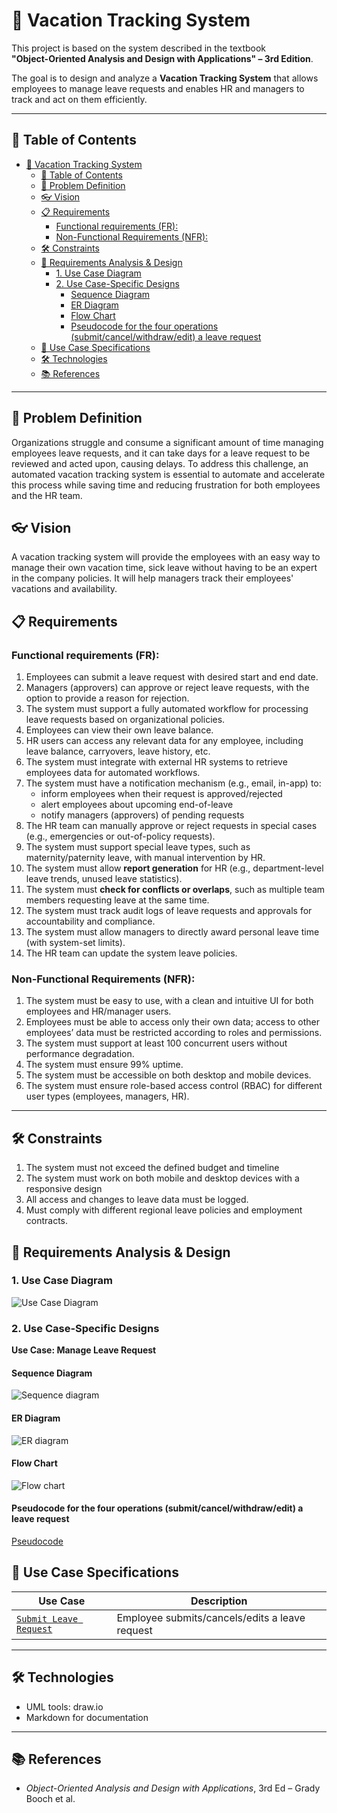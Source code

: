 # 🌴 Vacation Tracking System

This project is based on the system described in the textbook  
**"Object-Oriented Analysis and Design with Applications" – 3rd Edition**.

The goal is to design and analyze a **Vacation Tracking System** that allows employees to manage leave requests and enables HR and managers to track and act on them efficiently.

---

## 📌 Table of Contents

- [🌴 Vacation Tracking System](#-vacation-tracking-system)
  - [📌 Table of Contents](#-table-of-contents)
  - [🧠 Problem Definition](#-problem-definition)
  - [👓 Vision](#-vision)
  - [📋 Requirements](#-requirements)
    - [Functional requirements (FR):](#functional-requirements-fr)
    - [Non-Functional Requirements (NFR):](#non-functional-requirements-nfr)
  - [🛠 Constraints](#-constraints)
  - [🧠 Requirements Analysis \& Design](#-requirements-analysis--design)
    - [1. Use Case Diagram](#1-use-case-diagram)
    - [2. Use Case-Specific Designs](#2-use-case-specific-designs)
      - [Sequence Diagram](#sequence-diagram)
      - [ER Diagram](#er-diagram)
      - [Flow Chart](#flow-chart)
      - [Pseudocode for the four operations (submit/cancel/withdraw/edit) a leave request](#pseudocode-for-the-four-operations-submitcancelwithdrawedit-a-leave-request)
  - [📄 Use Case Specifications](#-use-case-specifications)
  - [🛠 Technologies](#-technologies)
  - [📚 References](#-references)
---

## 🧠 Problem Definition
Organizations struggle and consume a significant amount of time managing employees leave requests, and it can take days for a leave request to be reviewed and acted upon, causing delays. To address this challenge, an automated vacation tracking system is essential to automate and accelerate this process while saving time and reducing frustration for both employees and the HR team.
## 👓 Vision
A vacation tracking system will provide the employees with an easy way to manage their own vacation time, sick leave without having to be an expert in the company policies. It will help managers track their employees' vacations and availability.
## 📋 Requirements
### Functional requirements (FR): 
1. Employees can submit a leave request with desired start and end date.  
2. Managers (approvers) can approve or reject leave requests, with the option to provide a reason for rejection.  
3. The system must support a fully automated workflow for processing leave requests based on organizational policies.  
4. Employees can view their own leave balance.  
5. HR users can access any relevant data for any employee, including leave balance, carryovers, leave history, etc.  
6. The system must integrate with external HR systems to retrieve employees data for automated workflows.
7. The system must have a notification mechanism (e.g., email, in-app) to:  
    - inform employees when their request is approved/rejected  
    - alert employees about upcoming end-of-leave  
    - notify managers (approvers) of pending requests  
8. The HR team can manually approve or reject requests in special cases (e.g., emergencies or out-of-policy requests).  
9.  The system must support special leave types, such as maternity/paternity leave, with manual intervention by HR.  
10. The system must allow **report generation** for HR (e.g., department-level leave trends, unused leave statistics).  
11. The system must **check for conflicts or overlaps**, such as multiple team members requesting leave at the same time.  
12. The system must track audit logs of leave requests and approvals for accountability and compliance.  
13. The system must allow managers to directly award personal leave time (with system-set limits).  
14. The HR team can update the system leave policies.  

### Non-Functional Requirements (NFR): 
1. The system must be easy to use, with a clean and intuitive UI for both employees and HR/manager users.
2. Employees must be able to access only their own data; access to other employees’ data must be restricted according to roles and permissions.
3. The system must support at least 100 concurrent users without performance degradation.
4. The system must ensure 99% uptime.
5. The system must be accessible on both desktop and mobile devices.
6. The system must ensure role-based access control (RBAC) for different user types (employees, managers, HR).

---

## 🛠 Constraints
1. The system must not exceed the defined budget and timeline
2. The system must work on both mobile and desktop devices with a responsive design
3. All access and changes to leave data must be logged.
4. Must comply with different regional leave policies and employment contracts.

## 🧠 Requirements Analysis & Design

### 1. Use Case Diagram
  ![Use Case Diagram](./diagrams/useCaseDiagram.png)

### 2. Use Case-Specific Designs
**Use Case: Manage Leave Request**  
#### Sequence Diagram 
  ![Sequence diagram](./diagrams/ManageLeaveRequestuseSequenceDiagrams.png)
#### ER Diagram 
  ![ER diagram](./diagrams/manageLeaveRequestERD.png)
#### Flow Chart
  ![Flow chart](./diagrams/manageLeaveRequestFlowCharts.png)
#### Pseudocode for the four operations (submit/cancel/withdraw/edit) a leave request
  [Pseudocode](./manageLeaveRequestPseudocode.md)


## 📄 Use Case Specifications

| Use Case | Description |
|----------|-------------|
| [`Submit Leave Request`](use-cases-specification/ManageLeaveRequest.md) | Employee submits/cancels/edits a leave request |

---

## 🛠 Technologies

- UML tools: draw.io
- Markdown for documentation

---

## 📚 References

- *Object-Oriented Analysis and Design with Applications*, 3rd Ed – Grady Booch et al.